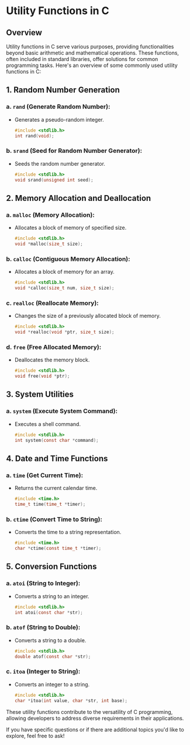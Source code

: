 # Utility Functions in C

## Overview

Utility functions in C serve various purposes, providing functionalities beyond basic arithmetic and mathematical
operations. These functions, often included in standard libraries, offer solutions for common programming tasks. Here's
an overview of some commonly used utility functions in C:

## 1. **Random Number Generation**

### a. **`rand` (Generate Random Number):**

- Generates a pseudo-random integer.

    ```c
    #include <stdlib.h>
    int rand(void);
    ```

### b. **`srand` (Seed for Random Number Generator):**

- Seeds the random number generator.

    ```c
    #include <stdlib.h>
    void srand(unsigned int seed);
    ```

## 2. **Memory Allocation and Deallocation**

### a. **`malloc` (Memory Allocation):**

- Allocates a block of memory of specified size.

    ```c
    #include <stdlib.h>
    void *malloc(size_t size);
    ```

### b. **`calloc` (Contiguous Memory Allocation):**

- Allocates a block of memory for an array.

    ```c
    #include <stdlib.h>
    void *calloc(size_t num, size_t size);
    ```

### c. **`realloc` (Reallocate Memory):**

- Changes the size of a previously allocated block of memory.

    ```c
    #include <stdlib.h>
    void *realloc(void *ptr, size_t size);
    ```

### d. **`free` (Free Allocated Memory):**

- Deallocates the memory block.

    ```c
    #include <stdlib.h>
    void free(void *ptr);
    ```

## 3. **System Utilities**

### a. **`system` (Execute System Command):**

- Executes a shell command.

    ```c
    #include <stdlib.h>
    int system(const char *command);
    ```

## 4. **Date and Time Functions**

### a. **`time` (Get Current Time):**

- Returns the current calendar time.

    ```c
    #include <time.h>
    time_t time(time_t *timer);
    ```

### b. **`ctime` (Convert Time to String):**

- Converts the time to a string representation.

    ```c
    #include <time.h>
    char *ctime(const time_t *timer);
    ```

## 5. **Conversion Functions**

### a. **`atoi` (String to Integer):**

- Converts a string to an integer.

    ```c
    #include <stdlib.h>
    int atoi(const char *str);
    ```

### b. **`atof` (String to Double):**

- Converts a string to a double.

    ```c
    #include <stdlib.h>
    double atof(const char *str);
    ```

### c. **`itoa` (Integer to String):**

- Converts an integer to a string.

    ```c
    #include <stdlib.h>
    char *itoa(int value, char *str, int base);
    ```

These utility functions contribute to the versatility of C programming, allowing developers to address diverse
requirements in their applications.

If you have specific questions or if there are additional topics you'd like to explore, feel free to ask!